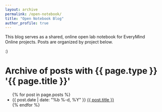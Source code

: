 ```yaml
---
layout: archive
permalink: /open-notebook/
title: "Open Notebook Blog"
author_profile: true
---
```


This blog serves as a shared, online open lab notebook for EveryMind Online projects. Posts are organized by project below. 

:)

<h1>Archive of posts with {{ page.type }} '{{ page.title }}'</h1>
<ul class="posts">
  {% for post in page.posts %}
    <li>
      <span class="post-date">{{ post.date | date: "%b %-d, %Y" }}</span>
      <a class="post-link" href="{{ post.url | prepend: site.baseurl }}">{{ post.title }}</a>
    </li>
  {% endfor %}
</ul>
